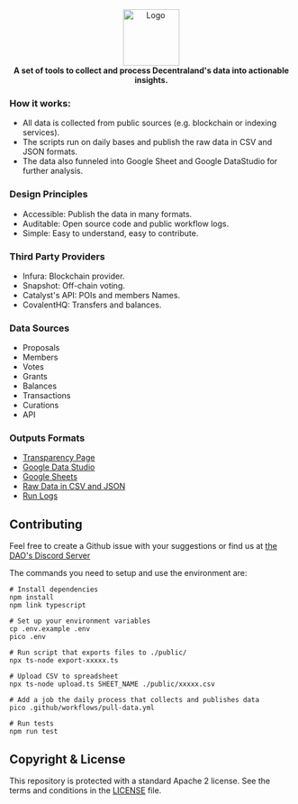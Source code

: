 <div align="center">
    <img src="icon.svg" height="100" alt="Logo"><br/>
    <strong>A set of tools to collect and process Decentraland's data into actionable insights.</strong>
</div>

### How it works:
* All data is collected from public sources (e.g. blockchain or indexing services).
* The scripts run on daily bases and publish the raw data in CSV and JSON formats.
* The data also funneled into Google Sheet and Google DataStudio for further analysis.

### Design Principles
* Accessible: Publish the data in many formats.
* Auditable: Open source code and public workflow logs.
* Simple: Easy to understand, easy to contribute.

### Third Party Providers
* Infura: Blockchain provider.
* Snapshot: Off-chain voting.
* Catalyst's API: POIs and members Names.
* CovalentHQ: Transfers and balances.

### Data Sources
- Proposals
- Members
- Votes
- Grants
- Balances
- Transactions
- Curations
- API

### Outputs Formats
* [Transparency Page](https://governance.decentraland.org/transparency/)
* [Google Data Studio](https://datastudio.google.com/u/3/reporting/fca13118-c18d-4e68-9582-ad46d2dd5ce9/page/p_hc6ik7jerc)
* [Google Sheets](https://docs.google.com/spreadsheets/d/1FoV7TdMTVnqVOZoV4bvVdHWkeu4sMH5JEhp8L0Shjlo/edit?usp=sharing)
* [Raw Data in CSV and JSON](https://github.com/Decentraland-DAO/transparency/tree/gh-pages)
* [Run Logs](https://github.com/Decentraland-DAO/transparency/actions)

## Contributing

Feel free to create a Github issue with your suggestions or find us at [the DAO's Discord Server](https://discord.gg/amkcFrqPBh)

The commands you need to setup and use the environment are:

```
# Install dependencies
npm install
npm link typescript

# Set up your environment variables
cp .env.example .env
pico .env

# Run script that exports files to ./public/
npx ts-node export-xxxxx.ts

# Upload CSV to spreadsheet
npx ts-node upload.ts SHEET_NAME ./public/xxxxx.csv

# Add a job the daily process that collects and publishes data
pico .github/workflows/pull-data.yml

# Run tests
npm run test
```

## Copyright & License

This repository is protected with a standard Apache 2 license. See the terms and conditions in the [LICENSE](LICENSE) file.
